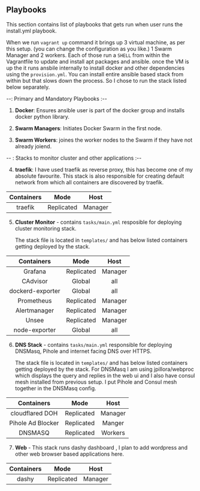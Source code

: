 ## Playbooks

This section contains list of playbooks that gets run when user runs the install.yml playbook.


When we run `vagrant up` command it brings up 3 virtual machine, as per this setup. (you can change the configuration as you like.)
1 Swarm Manager and 2 workers. Each of those run a `SHELL` from within the Vagrantfile to update and install apt packages and ansible.
once the VM is up the it runs ansbile internally to install docker and other dependencies using the `provision.yml`. You can install entire
ansible based stack from within but that slows down the process. So I chose to run the stack listed below separately.

--: Primary and Mandatory Playbooks :--

1. **Docker**: Ensures ansible user is part of the docker group and installs docker python library.

2. **Swarm Managers**: Initiates Docker Swarm in the first node.

3. **Swarm Workers**: joines the worker nodes to the Swarm if they have not already joiend.

-- : Stacks to monitor cluster and other applications :--

4. **traefik**: I have used traefik as reverse proxy, this has become one of my absolute favourite. 
This stack is also responsible for creating default network from which all containers are discovered by traefik.

| Containers | Mode | Host|
|:-------:|:---:|:---:|
| traefik | Replicated | Manager|

5. **Cluster Monitor** - contains `tasks/main.yml` resposible for deploying cluster monitoring stack.

    The stack file is located in `templates/` and has below listed containers getting deployed by the stack.

| Containers | Mode | Host|
|:-------:|:---:|:---:|
| Grafana  | Replicated | Manager |
| CAdvisor | Global | all|
| dockerd-exporter| Global |all|
| Prometheus| Replicated | Manager |
| Alertmanager| Replicated | Manager|
| Unsee | Replicated | Manager |
| node-exporter | Global | all |

6. **DNS Stack** -  contains `tasks/main.yml` responsible for deploying DNSMasq, Pihole and internet facing DNS over HTTPS.

    The stack file is located in `templates/` and has below listed containers getting deployed by the stack.
    For DNSMasq I am using jpillora/webproc which displays the query and replies in the web ui and I also have consul mesh installed from previous setup. I put Pihole and Consul mesh together in the DNSMasq config.

| Containers | Mode | Host|
|:-------:|:---:|:---:|
| cloudflared DOH | Replicated | Manager|
| Pihole Ad Blocker | Replicated | Manger|
| DNSMASQ | Replicated | Workers|


7. **Web** - This stack runs dashy dashboard , I plan to add wordpress and other web browser based applications here.

| Containers | Mode | Host|
|:-------:|:---:|:---:|
| dashy | Replicated | Manager|
